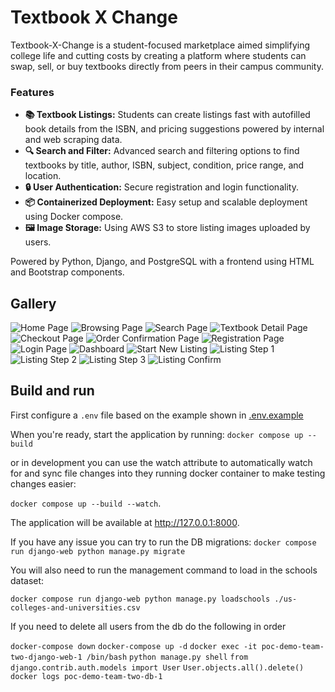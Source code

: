 # Textbook X Change
Textbook-X-Change is a student-focused marketplace aimed simplifying college life and cutting costs by creating a platform where students can swap, sell, or buy textbooks directly from peers in their campus community.

### Features
- **📚 Textbook Listings:** Students can create listings fast with autofilled book details from the ISBN, and pricing suggestions powered by internal and web scraping data.
- **🔍 Search and Filter:** Advanced search and filtering options to find textbooks by title, author, ISBN, subject, condition, price range, and location.
- **🔒 User Authentication:** Secure registration and login functionality.
- **📦 Containerized Deployment:** Easy setup and scalable deployment using Docker compose.
- **🖼️ Image Storage:** Using AWS S3 to store listing images uploaded by users.

Powered by Python, Django, and PostgreSQL with a frontend using HTML and Bootstrap components.

## Gallery
![Home Page](screenshots/homepage.png)
![Browsing Page](screenshots/browse.png)
![Search Page](screenshots/search.png)
![Textbook Detail Page](screenshots/textbook-details.png)
![Checkout Page](screenshots/checkout.png)
![Order Confirmation Page](screenshots/order-confirmation.png)
![Registration Page](screenshots/register-dropdown.png)
![Login Page](screenshots/login.png)
![Dashboard](screenshots/dashboard.png)
![Start New Listing](screenshots/listing1.png)
![Listing Step 1](screenshots/listing2.png)
![Listing Step 2](screenshots/listing3.png)
![Listing Step 3](screenshots/listing4.png)
![Listing Confirm](screenshots/listing5.png)



## Build and run

First configure a `.env` file based on the example shown in [.env.example](/.env.example)

When you're ready, start the application by running:
`docker compose up --build`

or in development you can use the watch attribute to automatically watch for and sync file
changes into they running docker container to make testing changes easier:

`docker compose up --build --watch`.


The application will be available at http://127.0.0.1:8000.

If you have any issue you can try to run the DB migrations:
`docker compose run django-web python manage.py migrate`

You will also need to run the management command to load in the schools dataset:

`docker compose run django-web python manage.py loadschools ./us-colleges-and-universities.csv`

If you need to delete all users from the db do the following in order

`docker-compose down`
`docker-compose up -d`
`docker exec -it poc-demo-team-two-django-web-1 /bin/bash`
`python manage.py shell`
`from django.contrib.auth.models import User`
`User.objects.all().delete()`
`docker logs poc-demo-team-two-db-1`

